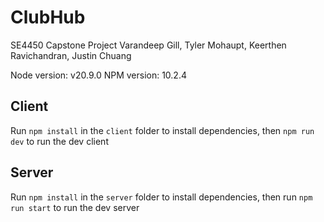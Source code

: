 # ClubHub

SE4450 Capstone Project
Varandeep Gill, Tyler Mohaupt, Keerthen Ravichandran, Justin Chuang

Node version: v20.9.0
NPM version: 10.2.4

## Client

Run `npm install` in the `client` folder to install dependencies, then `npm run dev` to run the dev client

## Server

Run `npm install` in the `server` folder to install dependencies, then run `npm run start` to run the dev server
